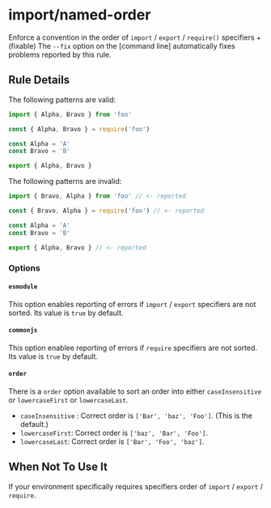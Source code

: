 # import/named-order

Enforce a convention in the order of `import` / `export` / `require()` specifiers
+(fixable) The `--fix` option on the [command line] automatically fixes problems reported by this rule.

## Rule Details

The following patterns are valid:

```js
import { Alpha, Bravo } from 'foo'
```

```js
const { Alpha, Bravo } = require('foo')
```

```js
const Alpha = 'A'
const Bravo = 'B'

export { Alpha, Bravo }
```

The following patterns are invalid:

```js
import { Bravo, Alpha } from 'foo' // <- reported
```

```js
const { Bravo, Alpha } = require('foo') // <- reported
```

```js
const Alpha = 'A'
const Bravo = 'B'

export { Alpha, Bravo } // <- reported
```

### Options

#### `esmodule`
This option enables reporting of errors if `import` / `export` specifiers are not sorted. Its value is `true` by default.

#### `commonjs`
This option enablee reporting of errors if `require` specifiers are not sorted. Its value is `true` by default.

#### `order`
There is a `order` option available to sort an order into either `caseInsensitive`  or `lowercaseFirst` or `lowercaseLast`.

* `caseInsensitive` : Correct order is `['Bar', 'baz', 'Foo']`. (This is the default.)
* `lowercaseFirst`: Correct order is `['baz', 'Bar', 'Foo']`.
* `lowercaseLast`: Correct order is `['Bar', 'Foo', 'baz']`.

## When Not To Use It

If your environment specifically requires specifiers order of `import` / `export` / `require`.

